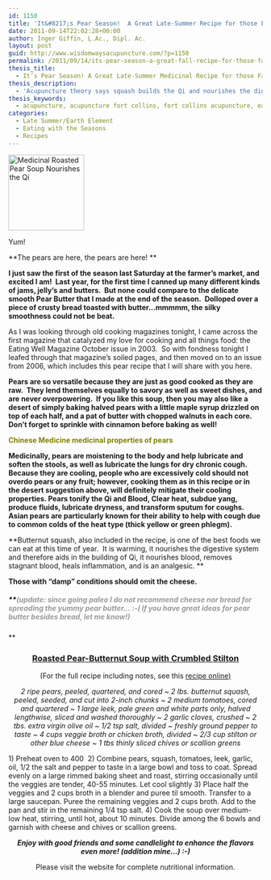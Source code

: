 ```yaml
---
id: 1150
title: 'It&#8217;s Pear Season!  A Great Late-Summer Recipe for those Farmer&#8217;s Market Pears.'
date: 2011-09-14T22:02:28+00:00
author: Inger Giffin, L.Ac., Dipl. Ac.
layout: post
guid: http://www.wisdomwaysacupuncture.com/?p=1150
permalink: /2011/09/14/its-pear-season-a-great-fall-recipe-for-those-farmers-market-pears/
thesis_title:
  - It’s Pear Season! A Great Late-Summer Medicinal Recipe for those Farmer’s Market Pears.
thesis_description:
  - 'Acupuncture theory says squash builds the Qi and nourishes the digestive organs, and pears are great for the lubricating & moistening.'
thesis_keywords:
  - acupuncture, acupuncture fort collins, fort collins acupuncture, earth element
categories:
  - Late Summer/Earth Element
  - Eating with the Seasons
  - Recipes
---
```

<div id="attachment_1155" style="width: 160px" class="wp-caption alignleft">
  <a href="http://www.wisdomwaysacupuncture.com/wp-content/uploads/2011/09/roasted-pear-soup.jpg"><img class="size-thumbnail wp-image-1155 " title="roasted pear soup" src="http://www.wisdomwaysacupuncture.com/wp-content/uploads/2011/09/roasted-pear-soup-150x150.jpg" alt="Medicinal Roasted Pear Soup Nourishes the Qi" width="150" height="150" srcset="http://www.wisdomwaysacupuncture.com/wp-content/uploads/2011/09/roasted-pear-soup-150x150.jpg 150w, http://www.wisdomwaysacupuncture.com/wp-content/uploads/2011/09/roasted-pear-soup-300x300.jpg 300w, http://www.wisdomwaysacupuncture.com/wp-content/uploads/2011/09/roasted-pear-soup.jpg 308w" sizes="(max-width: 150px) 100vw, 150px" /></a>
  
  <p class="wp-caption-text">
    Yum!
  </p>
</div>

**The pears are here, the pears are here! ** 

**I just saw the first of the season last Saturday at the farmer&#8217;s market, and excited I am!  Last year, for the first time I canned up many different kinds of jams, jelly&#8217;s and butters.  But none could compare to the delicate smooth Pear Butter that I made at the end of the season.  Dolloped over a piece of crusty bread toasted with butter&#8230;mmmmm, the silky smoothness could not be beat.** 

As I was looking through old cooking magazines tonight, I came across the first magazine that catalyzed my love for cooking and all things food: the Eating Well Magazine October issue in 2003.  So with fondness tonight I leafed through that magazine&#8217;s soiled pages, and then moved on to an issue from 2006, which includes this pear recipe that I will share with you here.

**Pears are so versatile because they are just as good cooked as they are raw.  They lend themselves equally to savory as well as sweet dishes, and are never overpowering.  If you like this soup, then you may also like a desert of simply baking halved pears with a little maple syrup drizzled on top of each half, and a pat of butter with chopped walnuts in each core.  Don&#8217;t forget to sprinkle with cinnamon before baking as well!** 

<span style="color: #808000;"><strong>Chinese Medicine medicinal properties of pears</strong></span>

**Medicinally, pears are moistening to the body and help lubricate and soften the stools, as well as lubricate the lungs for dry chronic cough. Because they are cooling, people who are excessively cold should not overdo pears or any fruit; however, cooking them as in this recipe or in the desert suggestion above, will definitely mitigate their cooling properties. Pears tonify the Qi and Blood, Clear heat, subdue yang, produce fluids, lubricate dryness, and transform sputum for coughs.  Asian pears are particularly known for their ability to help with cough due to common colds of the heat type (thick yellow or green phlegm).**

**Butternut squash, also included in the recipe, is one of the best foods we can eat at this time of year.  It is warming, it nourishes the digestive system and therefore aids in the building of Qi, it nourishes blood, removes stagnant blood, heals inflammation, and is an analgesic. ** 

**Those with &#8220;damp&#8221; conditions should omit the cheese.** 

##### **<span style="color: #999999;">(update: since going paleo I do not recommend cheese <em>nor</em> bread for spreading the yummy pear butter&#8230; :-( If you have great ideas for pear butter besides bread, let me know!)</span>
  
** 

<h3 style="text-align: center;">
  <span style="text-decoration: underline;">Roasted Pear-Butternut Soup with Crumbled Stilton</span>
</h3>

<p style="text-align: center;">
  (For the full recipe including notes, see this <a title="recipe online" href="http://www.eatingwell.com/recipes/roasted_pear_butternut_soup_with_crumbled_stilton.html" target="_blank" rel="noopener">recipe online</a><span style="text-decoration: underline;">)<br /> </span>
</p>

<p style="text-align: center;">
  <em>2 ripe pears, peeled, quartered, and cored ~ 2 lbs. butternut squash, peeled, seeded, and cut into 2-inch chunks ~ 2 medium tomatoes, cored and quartered ~ 1 large leek, pale green and white parts only, halved lengthwise, sliced and washed thoroughly ~ 2 garlic cloves, crushed ~ 2 tbs. extra virgin olive oil ~ 1/2 tsp salt, divided ~ freshly ground pepper to taste ~ 4 cups veggie broth or chicken broth, divided ~ 2/3 cup stilton or other blue cheese ~ 1 tbs thinly sliced chives or scallion greens</em>
</p>

<p style="text-align: left;">
  1) Preheat oven to 400  2) Combine pears, squash, tomatoes, leek, garlic, oil, 1/2 the salt and pepper to taste in a large bowl and toss to coat. Spread evenly on a large rimmed baking sheet and roast, stirring occasionally until the veggies are tender, 40-55 minutes. Let cool slightly 3) Place half the veggies and 2 cups broth in a blender and puree til smooth. Transfer to a large saucepan. Puree the remaining veggies and 2 cups broth. Add to the pan and stir in the remaining 1/4 tsp salt. 4) Cook the soup over medium-low heat, stirring, until hot, about 10 minutes. Divide among the 6 bowls and garnish with cheese and chives or scallion greens.
</p>

<p style="text-align: center;">
  <em><strong>Enjoy with good friends and some candlelight to enhance the flavors even more! (addition mine&#8230;) :-)</strong></em>
</p>

<p style="text-align: center;">
  Please visit the website for complete nutritional information.
</p>

&nbsp;

&nbsp;